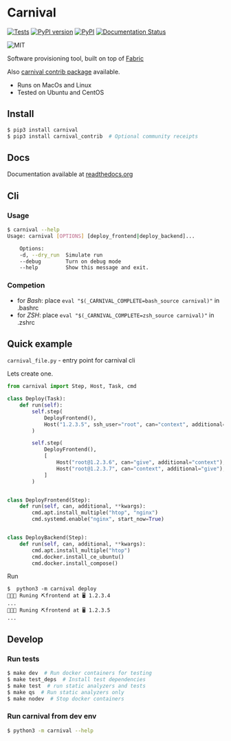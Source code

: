 # Carnival
[![Tests](https://github.com/carnival-org/carnival/workflows/Tests/badge.svg?branch=master)](https://github.com/carnival-org/carnival/actions?query=branch%3Amaster)
[![PyPI version](https://badge.fury.io/py/carnival.svg)](https://badge.fury.io/py/carnival)
[![PyPI](https://img.shields.io/pypi/pyversions/carnival.svg)](https://pypi.python.org/pypi/carnival)
[![Documentation Status](https://readthedocs.org/projects/carnival/badge/?version=latest)](https://carnival.readthedocs.io/)

![MIT](https://img.shields.io/github/license/carnival-org/carnival)

Software provisioning tool, built on top of [Fabric](http://www.fabfile.org/)

Also [carnival contrib package](https://github.com/carnival-org/carnival-contrib)
available.

* Runs on MacOs and Linux
* Tested on Ubuntu and CentOS

## Install
```bash
$ pip3 install carnival
$ pip3 install carnival_contrib  # Optional community receipts
```

## Docs
Documentation available at [readthedocs.org](https://carnival.readthedocs.io/ru/latest/)

## Cli
### Usage
```bash
$ carnival --help
Usage: carnival [OPTIONS] [deploy_frontend|deploy_backend]...

    Options:
    -d, --dry_run  Simulate run
    --debug        Turn on debug mode
    --help         Show this message and exit.
```

### Competion
* for *Bash*: place `eval "$(_CARNIVAL_COMPLETE=bash_source carnival)"` in .bashrc
* for *ZSH*: place `eval "$(_CARNIVAL_COMPLETE=zsh_source carnival)"` in .zshrc

## Quick example
`carnival_file.py` - entry point for carnival cli

Lets create one.
```python
from carnival import Step, Host, Task, cmd

class Deploy(Task):
    def run(self):
        self.step(
            DeployFrontend(),
            Host("1.2.3.5", ssh_user="root", can="context", additional="give"),
        )

        self.step(
            DeployFrontend(),
            [
                Host("root@1.2.3.6", can="give", additional="context"),
                Host("root@1.2.3.7", can="context", additional="give"),
            ]
        )


class DeployFrontend(Step):
    def run(self, can, additional, **kwargs):
        cmd.apt.install_multiple("htop", "nginx")
        cmd.systemd.enable("nginx", start_now=True)


class DeployBackend(Step):
    def run(self, can, additional, **kwargs):
        cmd.apt.install_multiple("htop")
        cmd.docker.install_ce_ubuntu()
        cmd.docker.install_compose()
```

Run
```
$  python3 -m carnival deploy
💃💃💃 Runing ⛏frontend at 🖥 1.2.3.4
...
💃💃💃 Runing ⛏frontend at 🖥 1.2.3.5
...
```


## Develop
### Run tests
```bash
$ make dev  # Run docker containers for testing
$ make test_deps  # Install test dependencies
$ make test  # run static analyzers and tests
$ make qs  # Run static analyzers only
$ make nodev  # Stop docker containers
```

### Run carnival from dev env
```bash
$ python3 -m carnival --help
```
